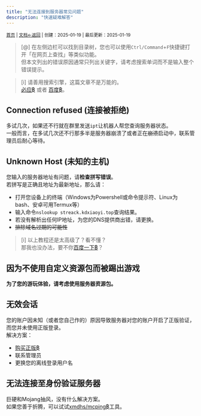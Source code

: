 ```yaml
---
title: "无法连接到服务器常见问题"
description: "快速疑难解答"
---
```

<small id="old_menu"><a href="/Streack/">首页</a> | <a href="/Streack/doc/">文档</a></small><small><a href="../">←返回</a> |
 创建：2025-01-19 | 最后更新：2025-01-19</small><br>

> [@] 在左侧边栏可以找到目录树，您也可以使用`Ctrl/Command`+`F`快捷键打开「在网页上查找」等类似功能。<br>
> 但本文列出的错误原因通常只列出关键字，请考虑搜索单词而不是输入整个错误提示。

> [i] 请善用搜索引擎，这篇文章不是万能的。<br>
> [必应฿](https://bing.com) 或者 [百度฿](httpa://baidu.com)。

## Connection refused (连接被拒绝)
多试几次，如果还不行就在群里发送`ipt`让机器人帮您查询服务器状态。<br>
一般而言，在多试几次还不行那多半是服务器崩溃了或者正在~~崩溃~~启动中，联系管理员后耐心等待。

## Unknown Host (未知的主机)
您输入的服务器地址有问题，请**检查拼写错误**。<br>
若拼写是正确且地址为最新地址，那么请：
* 打开您设备上的终端（Windows为Powershell或命令提示符、Linux为bash、安卓可用Termux等）
* 输入命令`nslookup streack.kdxiaoyi.top`查询结果。
* 若没有解析出任何IP地址，为您的DNS提供商出错，请更换。
* ~~排除域名过期的可能性~~

> [i] 以上教程还是太高级了？看不懂？<br>
> 那我也没办法，要不你[百度一下฿](https://www.baidu.com/s?wd=%E6%88%91%E7%9A%84%E4%B8%96%E7%95%8C%20Unknown%20Host%20%E9%94%99%E8%AF%AF%E6%8F%90%E7%A4%BA)？

## 因为不使用自定义资源包而被踢出游戏
**为了您的游玩体验，请考虑使用服务器资源包。**

## 无效会话
您的账户因未知（或者您自己作的）原因导致服务器对您的账户开启了正版验证，而您并未使用正版登录。<br>
解决方案：<br>
* [购买正版฿](https://www.xbox.com/zh-CN/games/store/minecraft-java-bedrock-edition-for-pc/9nxp44l49shj)
* 联系管理员
* 更换您的离线登录用户名

## 无法连接至身份验证服务器
巨硬和Mojang抽风，没有什么解决方案。<br>
如果您善于折腾，可以试试[xmdhs/mcping฿](https://github.com/xmdhs/mcping)工具。<br>

<script src="https://rs.kdxiaoyi.top/res/scripts/js/sober.min.js"></script><script src="https://kdxiaoyi.top/Streack/page/pmd-reRender.min.js"></script>